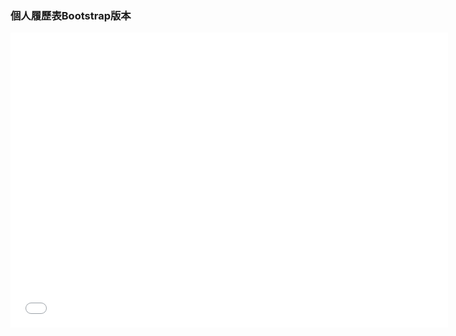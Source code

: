 ### 個人履歷表Bootstrap版本

<iframe src="projectVideo\resumeVideo.mp4" scrolling="no" border="0" frameborder="no" framespacing="0" allowfullscreen="true"  width="700px" height="472px"> </iframe>
